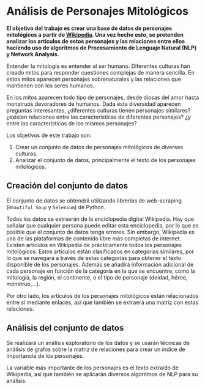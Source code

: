 # Análisis de Personajes Mitológicos

**El objetivo del trabajo es crear una base de datos de personajes mitológicos a partir de [Wikipedia](https://es.wikipedia.org/wiki/Wikipedia:Portada). Una vez hecho esto, se pretenden analizar los artículos de estos personajes y las relaciones entre ellos haciendo uso de algoritmos de Procesamiento de Lenguaje Natural (NLP) y Network Analysis.**

Entender la mitología es entender al ser humano. Diferentes culturas han creado mitos para responder cuestiones complejas de manera sencilla. En estos mitos aparecen personajes sobrenaturales y las relaciones que mantienen con los seres humanos.

En los mitos aparecen todo tipo de personajes, desde diosas del amor hasta monstruos devoradores de humanos. Dada esta diversidad aparecen preguntas interesantes, ¿diferentes culturas tienen personajes similares? ¿existen relaciones entre las características de diferentes personajes? ¿y entre las características de los mismos personajes?

Los objetivos de este trabajo son:

1. Crear un conjunto de datos de personajes mitológicos de diversas culturas.
2. Analizar el conjunto de datos, principalmente el texto de los personajes mitológicos.

## Creación del conjunto de datos

El conjunto de datos se obtendrá utilizando librerías de web-scraping (`Beautiful Soup` y `Selenium`) de Python.  

Todos los datos se extraerán de la enciclopedia digital Wikipedia. Hay que señalar que cualquier persona puede editar esta enciclopedia, por lo que es posible que el conjunto de datos tenga errores. Sin embargo, Wikipedia es una de las plataformas de contenido libre más completas de internet.  
Existen artículos en Wikipedia de prácticamente todos los personajes mitológicos. Estos artículos están clasificados en categorías similares, por lo que se navegará a través de estas categorías para obtener el texto disponible de los personajes. Además se añadirá información adicional de cada personaje en función de la categoría en la que se encuentre, como la mitología, la región, el continente, o el tipo de personaje (deidad, héroe, monstruo,...).  

Por otro lado, los artículos de los personajes mitológicos están relacionados entre sí mediante enlaces, así que también se extraerá una matriz con estas relaciones.  

## Análisis del conjunto de datos

Se realizará un análisis exploratorio de los datos y se usarán técnicas de análisis de grafos sobre la matriz de relaciones para crear un índice de importancia de los personajes.  

La variable más importante de los personajes es el texto extraído de Wikipedia, así que también se aplicarán diversos algoritmos de NLP para su análisis.
